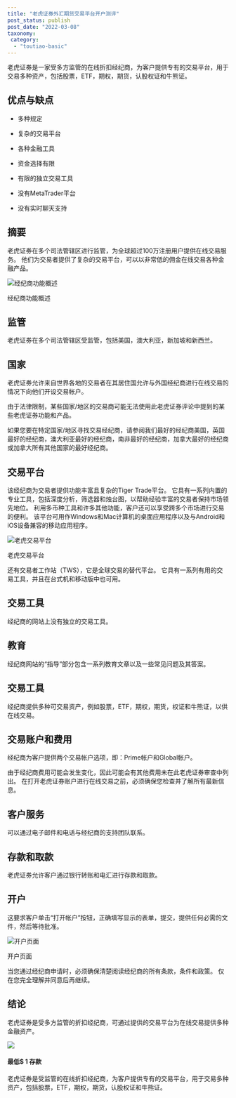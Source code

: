 ```yaml
---
title: "老虎证券外汇期货交易平台开户测评"
post_status: publish
post_date: "2022-03-08"
taxonomy:
 category: 
  - "toutiao-basic"
---
```


老虎证券是一家受多方监管的在线折扣经纪商，为客户提供专有的交易平台，用于交易多种资产，包括股票，ETF，期权，期货，认股权证和牛熊证。

## 优点与缺点

- 多种规定

- 复杂的交易平台

- 各种金融工具

- 资金选择有限

- 有限的独立交易工具

- 没有MetaTrader平台

- 没有实时聊天支持


## 摘要

老虎证券在多个司法管辖区进行监管，为全球超过100万注册用户提供在线交易服务。 他们为交易者提供了复杂的交易平台，可以以非常低的佣金在线交易各种金融产品。

![经纪商功能概述](https://cdn.fendou.la/funstoutiao/2020/11/Tiger-Brokers-Review-Broker-Features-Overview-1024x314.jpg "经纪商功能概述")

经纪商功能概述

## 监管

老虎证券在多个司法管辖区受监管，包括美国，澳大利亚，新加坡和新西兰。

## 国家

老虎证券允许来自世界各地的交易者在其居住国允许与外国经纪商进行在线交易的情况下向他们开设交易帐户。

由于法律限制，某些国家/地区的交易商可能无法使用此老虎证券评论中提到的某些老虎证券功能和产品。

如果您要在特定国家/地区寻找交易经纪商，请参阅我们最好的经纪商美国，英国最好的经纪商，澳大利亚最好的经纪商，南非最好的经纪商，加拿大最好的经纪商或加拿大所有其他国家的最好经纪商。

## 交易平台

该经纪商为交易者提供功能丰富且复杂的Tiger Trade平台。 它具有一系列内置的专业工具，包括深度分析，筛选器和烛台图，以帮助经验丰富的交易者保持市场领先地位。 利用多币种工具和许多其他功能，客户还可以享受跨多个市场进行交易的便利。 该平台可用作Windows和Mac计算机的桌面应用程序以及与Android和iOS设备兼容的移动应用程序。

![老虎交易平台](https://cdn.fendou.la/funstoutiao/2020/11/Tiger-Brokers-Review-Tiger-Trade-Platform--1024x625.jpg "老虎交易平台")

老虎交易平台

还有交易者工作站（TWS），它是全球交易的替代平台。 它具有一系列有用的交易工具，并且在台式机和移动版中也可用。

## 交易工具

经纪商的网站上没有独立的交易工具。

## 教育

经纪商网站的“指导”部分包含一系列教育文章以及一些常见问题及其答案。

## 交易工具

经纪商提供多种可交易资产，例如股票，ETF，期权，期货，权证和牛熊证，以供在线交易。

## 交易账户和费用

经纪商为客户提供两个交易帐户选项，即：Prime帐户和Global帐户。

由于经纪商费用可能会发生变化，因此可能会有其他费用未在此老虎证券审查中列出。 在打开老虎证券账户进行在线交易之前，必须确保您检查并了解所有最新信息。

## 客户服务

可以通过电子邮件和电话与经纪商的支持团队联系。

## 存款和取款

老虎证券允许客户通过银行转账和电汇进行存款和取款。

## 开户

这要求客户单击“打开帐户”按钮，正确填写显示的表单，提交，提供任何必需的文件，然后等待批准。

![开户页面](https://cdn.fendou.la/funstoutiao/2020/11/Tiger-Brokers-Review-Account-Opening-Page-588x1024.jpg "开户页面")

开户页面

当您通过经纪商申请时，必须确保清楚阅读经纪商的所有条款，条件和政策。 仅在您完全理解并同意后再继续。

## 结论

老虎证券是受多方监管的折扣经纪商，可通过提供的交易平台为在线交易提供多种金融资产。

![](https://cdn.fendou.la/funstoutiao/2020/11/Tiger-Brokers-Logo.png)

#### 最低$ 1 存款

老虎证券是受监管的在线折扣经纪商，为客户提供专有的交易平台，用于交易多种资产，包括股票，ETF，期权，期货，认股权证和牛熊证。
